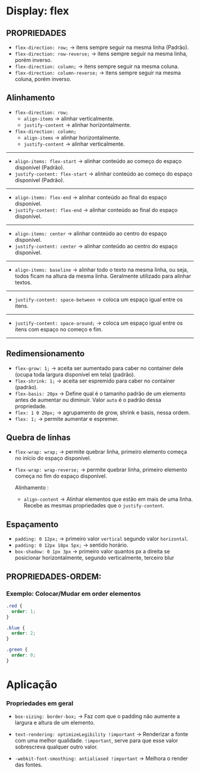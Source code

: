 # Display: flex

<!-- fazer o documento ocupar 100% da tela(altura):
html,body,#app{ height:100%; margin:0; } -->

<!-- ### Fazer o documento ocupar 100% do espaço contido

```css
height: 100%;
``` -->

## PROPRIEDADES

- `flex-direction: row;` -> itens sempre seguir na mesma linha (Padrão).
- `flex-direction: row-reverse;` -> itens sempre seguir na mesma linha, porém inverso.
- `flex-direction: column;` -> itens sempre seguir na mesma coluna.
- `flex-direction: column-reverse;` -> itens sempre seguir na mesma coluna, porém inverso.

## Alinhamento

- `flex-direction: row;`
  - `align-items` -> alinhar verticalmente.
  - `justify-content` -> alinhar horizontalmente.
- `flex-direction: column;`
  - `align-items` -> alinhar horizontalmente.
  - `justify-content` -> alinhar verticalmente.

---

- `align-items: flex-start` -> alinhar conteúdo ao começo do espaço disponível (Padrão).
- `justify-content: flex-start` -> alinhar conteúdo ao começo do espaço disponível (Padrão).

---

- `align-items: flex-end` -> alinhar conteúdo ao final do espaço disponível.
- `justify-content: flex-end` -> alinhar conteúdo ao final do espaço disponível.

---

- `align-items: center` -> alinhar conteúdo ao centro do espaço disponível.
- `justify-content: center` -> alinhar conteúdo ao centro do espaço disponível.

---

- `align-items: baseline` -> alinhar todo o texto na mesma linha, ou seja, todos ficam na altura da mesma linha. Geralmente utilizado para alinhar textos.

---

- `justify-content: space-between` -> coloca um espaço igual entre os itens.

---

- `justify-content: space-around;` -> coloca um espaço igual entre os itens com espaço no começo e fim.

---

## Redimensionamento

- `flex-grow: 1;` -> aceita ser aumentado para caber no container dele (ocupa toda largura disponível em tela) (padrão).
- `flex-shrink: 1;` -> aceita ser espremido para caber no container (padrão).
- `flex-basis: 20px` -> Define qual é o tamanho padrão de um elemento antes de aumentar ou diminuir. Valor `auto` é o padrão dessa propriedade.
- `flex: 1 0 20px;` -> agrupamento de grow, shrink e basis, nessa ordem.
- `flex: 1;` -> permite aumentar e espremer.

## Quebra de linhas

- `flex-wrap: wrap;` -> permite quebrar linha, primeiro elemento começa no início do espaço disponível.
- `flex-wrap: wrap-reverse;` -> permite quebrar linha, primeiro elemento começa no fim do espaço disponível.

  Alinhamento :

  - `align-content` -> Alinhar elementos que estão em mais de uma linha. Recebe as mesmas propriedades que o `justify-content`.

## Espaçamento

- `padding: 0 12px;` -> primeiro valor `vertical` segundo valor `horizontal`.
- `padding: 0 12px 10px 5px;` -> sentido horário.
- `box-shadow: 0 1px 3px` -> primeiro valor quantos px a direita se posicionar horizontalmente, segundo verticalmente, terceiro blur

## PROPRIEDADES-ORDEM:

### Exemplo: Colocar/Mudar em order elementos

```css
.red {
  order: 1;
}

.blue {
  order: 2;
}

.green {
  order: 0;
}
```

# Aplicação

### Propriedades em geral

- `box-sizing: border-box;` -> Faz com que o padding não aumente a largura e altura de um elemento.

- `text-rendering: optimizeLegibility !important` -> Renderizar a fonte com uma melhor qualidade. `!important`, serve para que esse valor sobrescreva qualquer outro valor.

- `-webkit-font-smoothing: antialiased !important` -> Melhora o render das fontes.
